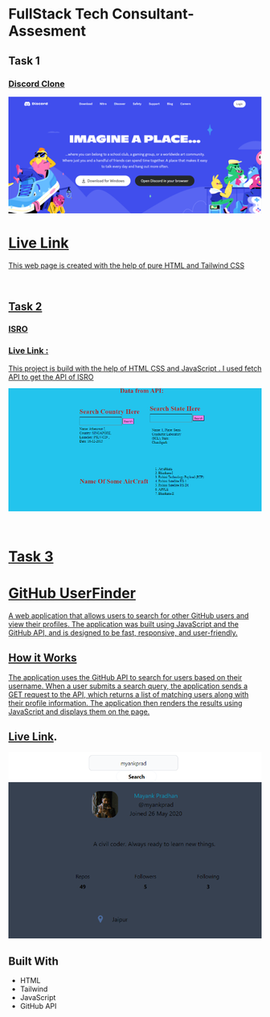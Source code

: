 # FullStack Tech Consultant-Assesment

<h2>Task 1 </h2>
<h3><a href = "https://github.com/myankprad/FullStack-Tech-Consultant-Assesment-main/tree/master/Task1_Discord-Clone">Discord Clone</h3>

![Output](./Task1_Discord-Clone/discordimg.PNG)


 <h1><a href = "https://gilded-pastelito-68611d.netlify.app/">Live Link</h3>
<p>This web page is created with the help of pure HTML and Tailwind CSS</p>

<br>

<h2>Task 2 </h2>
<h3><a href = "">ISRO</h3>
<h3><a href =" https://shiny-dodol-bdd49c.netlify.app">Live Link :</h3>
<p>This project is build with the help of HTML CSS and JavaScript . I used fetch API to get the API of ISRO</p>

![Output](./Task2_ISRO/isro.PNG)

<br>

# Task 3
# GitHub UserFinder

 A web application that allows users to search for other GitHub users and view their profiles. The application was built using JavaScript and the GitHub API, and is designed to be fast, responsive, and user-friendly.

## How it Works

The application uses the GitHub API to search for users based on their username. When a user submits a search query, the application sends a GET request to the API, which returns a list of matching users along with their profile information. The application then renders the results using JavaScript and displays them on the page.

##  [Live Link](https://beamish-druid-75a7ef.netlify.app).

![Output](./Task3_GithubApi/git.png)

## Built With

- HTML 
- Tailwind
- JavaScript
- GitHub API

